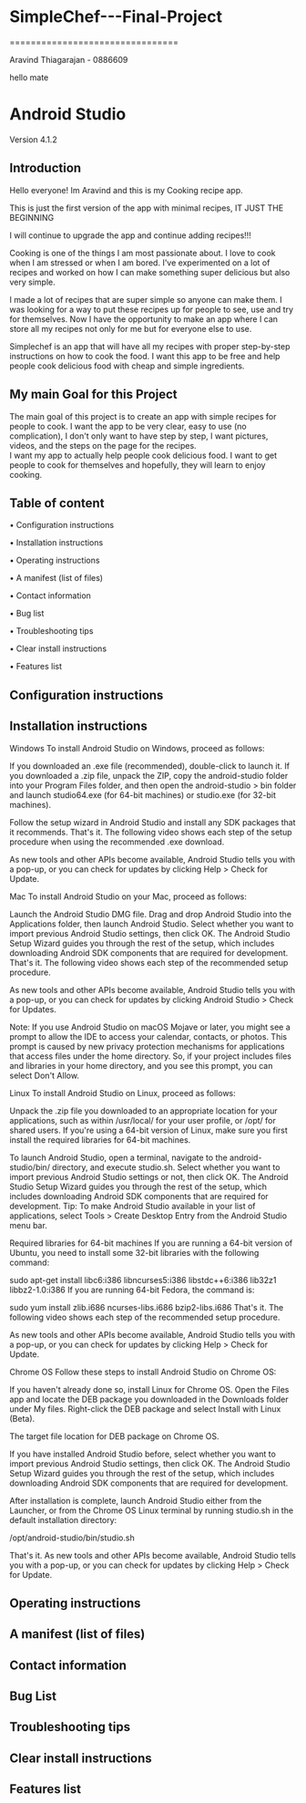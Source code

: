 # SimpleChef---Final-Project
================================

Aravind Thiagarajan - 0886609

hello mate

Android Studio 
==============

Version 4.1.2 

Introduction
------------

Hello everyone! Im Aravind and this is my Cooking recipe app.

This is just the first version of the app with minimal recipes, IT JUST THE BEGINNING

I will continue to upgrade the app and continue adding recipes!!!

Cooking is one of the things I am most passionate about. I love to cook when I am stressed or when I am bored. I've experimented on a lot of recipes and worked on how I can make something super delicious but also very simple. 


I made a lot of recipes that are super simple so anyone can make them. I was looking for a way to put these recipes up for people to see, use and try for themselves. Now I have the opportunity to make an app where I can store all my recipes not only for me but for everyone else to use. 


Simplechef is an app that will have all my recipes with proper step-by-step instructions on how to cook the food. I want this app to be free and help people cook delicious food with cheap and simple ingredients. 


My main Goal for this Project
-----------------------------

The main goal of this project is to create an app with simple recipes for people to cook. I want the app to be very clear, easy to use (no complication), I don't only want to have step by step, I want pictures, videos, and the steps on the page for the recipes.  
I want my app to actually help people cook delicious food. I want to get people to cook for themselves and hopefully, they will learn to enjoy cooking.


Table of content 
-----------------------------

• Configuration instructions

• Installation instructions

• Operating instructions

• A manifest (list of files)

• Contact information

• Bug list

• Troubleshooting tips

• Clear install instructions

• Features list

Configuration instructions
-----------------------------


Installation instructions
-----------------------------
Windows
To install Android Studio on Windows, proceed as follows:

If you downloaded an .exe file (recommended), double-click to launch it.
If you downloaded a .zip file, unpack the ZIP, copy the android-studio folder into your Program Files folder, and then open the android-studio > bin folder and launch studio64.exe (for 64-bit machines) or studio.exe (for 32-bit machines).

Follow the setup wizard in Android Studio and install any SDK packages that it recommends.
That's it. The following video shows each step of the setup procedure when using the recommended .exe download.

As new tools and other APIs become available, Android Studio tells you with a pop-up, or you can check for updates by clicking Help > Check for Update.

Mac
To install Android Studio on your Mac, proceed as follows:

Launch the Android Studio DMG file.
Drag and drop Android Studio into the Applications folder, then launch Android Studio.
Select whether you want to import previous Android Studio settings, then click OK.
The Android Studio Setup Wizard guides you through the rest of the setup, which includes downloading Android SDK components that are required for development.
That's it. The following video shows each step of the recommended setup procedure.

As new tools and other APIs become available, Android Studio tells you with a pop-up, or you can check for updates by clicking Android Studio > Check for Updates.

Note: If you use Android Studio on macOS Mojave or later, you might see a prompt to allow the IDE to access your calendar, contacts, or photos. This prompt is caused by new privacy protection mechanisms for applications that access files under the home directory. So, if your project includes files and libraries in your home directory, and you see this prompt, you can select Don't Allow.

Linux
To install Android Studio on Linux, proceed as follows:

Unpack the .zip file you downloaded to an appropriate location for your applications, such as within /usr/local/ for your user profile, or /opt/ for shared users.
If you're using a 64-bit version of Linux, make sure you first install the required libraries for 64-bit machines.

To launch Android Studio, open a terminal, navigate to the android-studio/bin/ directory, and execute studio.sh.
Select whether you want to import previous Android Studio settings or not, then click OK.
The Android Studio Setup Wizard guides you through the rest of the setup, which includes downloading Android SDK components that are required for development.
Tip: To make Android Studio available in your list of applications, select Tools > Create Desktop Entry from the Android Studio menu bar.

Required libraries for 64-bit machines 
If you are running a 64-bit version of Ubuntu, you need to install some 32-bit libraries with the following command:


sudo apt-get install libc6:i386 libncurses5:i386 libstdc++6:i386 lib32z1 libbz2-1.0:i386
If you are running 64-bit Fedora, the command is:


sudo yum install zlib.i686 ncurses-libs.i686 bzip2-libs.i686
That's it. The following video shows each step of the recommended setup procedure.

As new tools and other APIs become available, Android Studio tells you with a pop-up, or you can check for updates by clicking Help > Check for Update.

Chrome OS
Follow these steps to install Android Studio on Chrome OS:

If you haven't already done so, install Linux for Chrome OS.
Open the Files app and locate the DEB package you downloaded in the Downloads folder under My files.
Right-click the DEB package and select Install with Linux (Beta).

The target file location for DEB package on Chrome OS.

If you have installed Android Studio before, select whether you want to import previous Android Studio settings, then click OK.
The Android Studio Setup Wizard guides you through the rest of the setup, which includes downloading Android SDK components that are required for development.

After installation is complete, launch Android Studio either from the Launcher, or from the Chrome OS Linux terminal by running studio.sh in the default installation directory:

/opt/android-studio/bin/studio.sh

That's it. As new tools and other APIs become available, Android Studio tells you with a pop-up, or you can check for updates by clicking Help > Check for Update.

Operating instructions
-----------------------------


A manifest (list of files)
-----------------------------


Contact information
-----------------------------


Bug List
-----------------------------


Troubleshooting tips
-----------------------------


Clear install instructions
-----------------------------


Features list
-----------------------------
